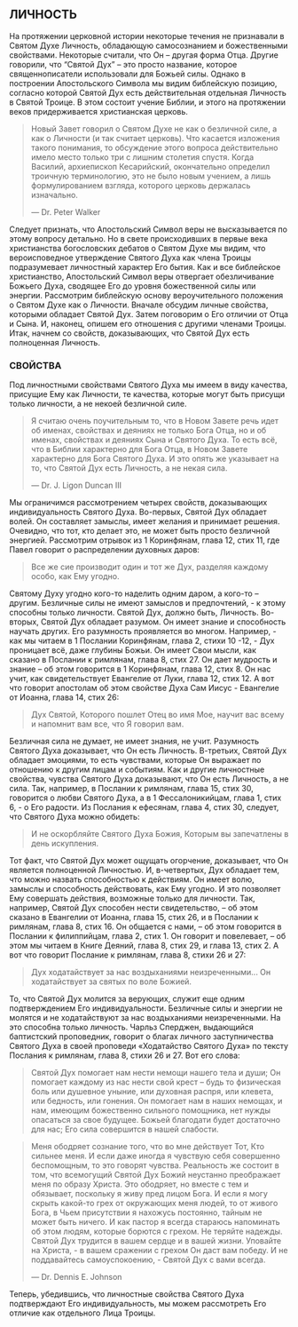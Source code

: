 ## ЛИЧНОСТЬ
	
На протяжении церковной истории некоторые течения не признавали в Святом Духе Личность, обладающую самосознанием и божественными свойствами. Некоторые считали, что Он – другая форма Отца. Другие говорили, что “Святой Дух” – это просто название, которое священнописатели использовали для Божьей силы. Однако в построении Апостольского Символа мы видим библейскую позицию, согласно которой Святой Дух есть действительная отдельная Личность в Святой Троице. В этом состоит учение Библии, и этого на протяжении веков придерживается христианская церковь.

> Новый Завет говорил о Святом Духе не как о безличной силе, а как о Личности (и так считает церковь). Что касается изложения такого понимания, то обсуждение этого вопроса действительно имело место только три с лишним столетия спустя. Когда Василий, архиепископ Кесарийский, окончательно определил троичную терминологию, это не было новым учением, а лишь формулированием взгляда, которого церковь держалась изначально.
> 
> —	 Dr. Peter Walker

Следует признать, что Апостольский Символ веры не высказывается по этому вопросу детально. Но в свете происходивших в первые века христианства богословских дебатов о Святом Духе мы видим, что вероисповедное утверждение Святого Духа как члена Троицы подразумевает личностный характер Его бытия. Как и все библейское христианство, Апостольский Символ веры отвергает обезличивание Божьего Духа, сводящее Его до уровня божественной силы или энергии.
Рассмотрим библейскую основу вероучительного положения о Святом Духе как о Личности. Вначале обсудим личные свойства, которыми обладает Святой Дух. Затем поговорим о Его отличии от Отца и Сына. И, наконец, опишем его отношения с другими членами Троицы. Итак, начнем со свойств, доказывающих, что Святой Дух есть полноценная Личность.

### СВОЙСТВА

Под личностными свойствами Святого Духа мы имеем в виду качества, присущие Ему как Личности, те качества, которые могут быть присущи только личности, а не некоей безличной силе.

> Я считаю очень поучительным то, что в Новом Завете речь идет об именах, свойствах и деяниях не только Бога Отца, но и об именах, свойствах и деяниях Сына и Святого Духа. То есть всё, что в Библии характерно для Бога Отца, в Новом Завете характерно для Бога Святого Духа. И это опять же указывает на то, что Святой Дух есть Личность, а не некая сила.
> 
> —	Dr. J. Ligon Duncan III

Мы ограничимся рассмотрением четырех свойств, доказывающих индивидуальность Святого Духа.
Во-первых, Святой Дух обладает волей. Он составляет замыслы, имеет желания и принимает решения. Очевидно, что тот, кто делает это, не может быть просто безличной энергией.
Рассмотрим отрывок из 1 Коринфянам, глава 12, стих 11, где Павел говорит о распределении духовных даров:

>  Все же сие производит один и тот же Дух, разделяя каждому особо, как Ему угодно.

Святому Духу угодно кого-то наделить одним даром, а кого-то – другим. Безличные силы не имеют замыслов и предпочтений, - к этому способны только личности. Святой Дух, должно быть, Личность.
Во-вторых, Святой Дух обладает разумом. Он имеет знание и способность научать других.
Его разумность проявляется во многом. Например, - как мы читаем в 1 Послании Коринфянам, глава 2, стихи 10 -12, - Дух проницает всё, даже глубины Божьи. Он имеет Свои мысли, как сказано в Послании к римлянам, глава 8, стих 27. Он дает мудрость и знание – об этом говорится в 1 Коринфянам, глава 12, стих 8. Он нас учит, как свидетельствует Евангелие от Луки, глава 12, стих 12.
А вот что говорит апостолам об этом свойстве Духа Сам Иисус - Евангелие от Иоанна, глава 14, стих 26:

> Дух Святой, Которого пошлет Отец во имя Мое, научит вас всему и напомнит вам все, что Я говорил вам.

Безличная сила не думает, не имеет знания, не учит. Разумность Святого Духа доказывает, что Он есть Личность.
В-третьих, Святой Дух обладает эмоциями, то есть чувствами, которые Он выражает по отношению к другим лицам и событиям.
Как и другие личностные свойства, чувства Святого Духа доказывают, что Он есть Личность, а не сила. Так, например, в Послании к римлянам, глава 15, стих 30, говорится о любви Святого Духа, а в 1 Фессалоникийцам, глава 1, стих 6, - о Его радости.
Из Послания к ефесянам, глава 4, стих 30, следует, что Святого Духа можно обидеть:

> И не оскорбляйте Святого Духа Божия, Которым вы запечатлены в день искупления.

Тот факт, что Святой Дух может ощущать огорчение, доказывает, что Он является полноценной Личностью.
И, в-четвертых, Дух обладает тем, что можно назвать способностью к действиям. Он имеет волю, замыслы и способность действовать, как Ему угодно. И это позволяет Ему совершать действия, возможные только для личности.
Так, например, Святой Дух способен нести свидетельство, – об этом сказано в Евангелии от Иоанна, глава 15, стих 26, и в Послании к римлянам, глава 8, стих 16. Он общается с нами, – об этом говорится в Послании к филиппийцам, глава 2, стих 1. Он говорит и повелевает, – об этом мы читаем в Книге Деяний, глава 8, стих 29, и глава 13, стих 2.
А вот что говорит Послание к римлянам, глава 8, стихи 26 и 27:

> Дух ходатайствует за нас воздыханиями неизреченными... Он ходатайствует за святых по воле Божией.

То, что Святой Дух молится за верующих, служит еще одним подтверждением Его индивидуальности. Безличные силы и энергии не молятся и не ходатайствуют за нас воздыханиями неизреченными. На это способна только личность.
Чарльз Сперджен, выдающийся баптистский проповедник, говорит о благах личного заступничества Святого Духа в своей проповеди «Ходатайство Святого Духа» по тексту Послания к римлянам, глава 8, стихи 26 и 27. Вот его слова:

> Святой Дух помогает нам нести немощи нашего тела и души; Он помогает каждому из нас нести свой крест – будь то физическая боль или душевное уныние, или духовная распря, или клевета, или бедность, или гонения. Он помогает нам в наших немощах, и нам, имеющим божественно сильного помощника, нет нужды опасаться за свое будущее. Божьей благодати будет достаточно для нас; Его сила совершится в нашей слабости. 
> 

> Меня ободряет сознание того, что во мне действует Тот, Кто сильнее меня. И если даже иногда я чувствую себя совершенно беспомощным, то это говорят чувства. Реальность же состоит в том, что всемогущий Святой Дух Божий неустанно преображает меня по образу Христа. Это ободряет, но вместе с тем и обязывает, поскольку я живу пред лицом Бога. И если я могу скрыть какой-то грех от окружающих меня людей, то от живого Бога, в Чьем присутствии я нахожусь постоянно, тайным не может быть ничего. И как пастор я всегда стараюсь напоминать об этом людям, которые борются с грехом. Не теряйте надежды.
Святой Дух трудится в вашем сердце и в вашей жизни. Уповайте на Христа, - в вашем сражении с грехом Он даст вам победу. И не поддавайтесь самоуспокоению, - Святой Дух с вами всегда.
> 
> —	 Dr. Dennis E. Johnson

Теперь, убедившись, что личностные свойства Святого Духа подтверждают Его индивидуальность, мы можем рассмотреть Его отличие как отдельного Лица Троицы.
